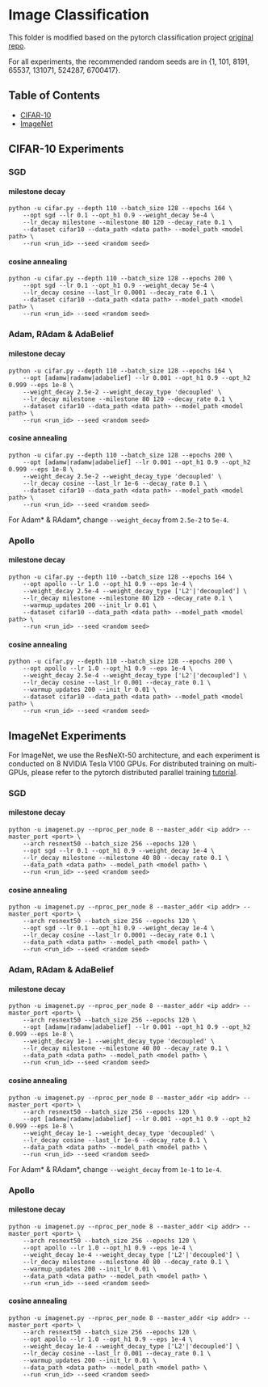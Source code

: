 # Image Classification

This folder is modified based on the pytorch classification project [original repo](https://github.com/bearpaw/pytorch-classification).

For all experiments, the recommended random seeds are in {1, 101, 8191, 65537, 131071, 524287, 6700417}.

## Table of Contents

- [CIFAR-10](#cifar-10-experiments)
- [ImageNet](#imagenet-experiments)

## CIFAR-10 Experiments
### SGD
#### milestone decay
```base
python -u cifar.py --depth 110 --batch_size 128 --epochs 164 \
    --opt sgd --lr 0.1 --opt_h1 0.9 --weight_decay 5e-4 \
    --lr_decay milestone --milestone 80 120 --decay_rate 0.1 \
    --dataset cifar10 --data_path <data path> --model_path <model path> \
    --run <run_id> --seed <random seed> 
```
#### cosine annealing
```base
python -u cifar.py --depth 110 --batch_size 128 --epochs 200 \
    --opt sgd --lr 0.1 --opt_h1 0.9 --weight_decay 5e-4 \
    --lr_decay cosine --last_lr 0.0001 --decay_rate 0.1 \
    --dataset cifar10 --data_path <data path> --model_path <model path> \
    --run <run_id> --seed <random seed> 
```
### Adam, RAdam & AdaBelief
#### milestone decay
```base
python -u cifar.py --depth 110 --batch_size 128 --epochs 164 \
    --opt [adamw|radamw|adabelief] --lr 0.001 --opt_h1 0.9 --opt_h2 0.999 --eps 1e-8 \
    --weight_decay 2.5e-2 --weight_decay_type 'decoupled' \
    --lr_decay milestone --milestone 80 120 --decay_rate 0.1 \
    --dataset cifar10 --data_path <data path> --model_path <model path> \
    --run <run_id> --seed <random seed> 
```
#### cosine annealing
```base
python -u cifar.py --depth 110 --batch_size 128 --epochs 200 \
    --opt [adamw|radamw|adabelief] --lr 0.001 --opt_h1 0.9 --opt_h2 0.999 --eps 1e-8 \
    --weight_decay 2.5e-2 --weight_decay_type 'decoupled' \
    --lr_decay cosine --last_lr 1e-6 --decay_rate 0.1 \
    --dataset cifar10 --data_path <data path> --model_path <model path> \
    --run <run_id> --seed <random seed> 
```
For Adam* & RAdam*, change `--weight_decay` from `2.5e-2` to `5e-4`.
### Apollo
#### milestone decay
```base
python -u cifar.py --depth 110 --batch_size 128 --epochs 164 \
    --opt apollo --lr 1.0 --opt_h1 0.9 --eps 1e-4 \
    --weight_decay 2.5e-4 --weight_decay_type ['L2'|'decoupled'] \
    --lr_decay milestone --milestone 80 120 --decay_rate 0.1 \
    --warmup_updates 200 --init_lr 0.01 \
    --dataset cifar10 --data_path <data path> --model_path <model path> \
    --run <run_id> --seed <random seed> 
```
#### cosine annealing
```base
python -u cifar.py --depth 110 --batch_size 128 --epochs 200 \
    --opt apollo --lr 1.0 --opt_h1 0.9 --eps 1e-4 \
    --weight_decay 2.5e-4 --weight_decay_type ['L2'|'decoupled'] \
    --lr_decay cosine --last_lr 0.001 --decay_rate 0.1 \
    --warmup_updates 200 --init_lr 0.01 \
    --dataset cifar10 --data_path <data path> --model_path <model path> \
    --run <run_id> --seed <random seed> 
```

## ImageNet Experiments
For ImageNet, we use the ResNeXt-50 architecture, and each experiment is conducted on 8 NVIDIA Tesla V100 GPUs.
For distributed training on multi-GPUs, please refer to the pytorch distributed parallel training [tutorial](https://pytorch.org/tutorials/intermediate/dist_tuto.html).
### SGD
#### milestone decay
```base
python -u imagenet.py --nproc_per_node 8 --master_addr <ip addr> --master_port <port> \
    --arch resnext50 --batch_size 256 --epochs 120 \
    --opt sgd --lr 0.1 --opt_h1 0.9 --weight_decay 1e-4 \
    --lr_decay milestone --milestone 40 80 --decay_rate 0.1 \
    --data_path <data path> --model_path <model path> \
    --run <run_id> --seed <random seed> 
```
#### cosine annealing
```base
python -u imagenet.py --nproc_per_node 8 --master_addr <ip addr> --master_port <port> \
    --arch resnext50 --batch_size 256 --epochs 120 \
    --opt sgd --lr 0.1 --opt_h1 0.9 --weight_decay 1e-4 \
    --lr_decay cosine --last_lr 0.0001 --decay_rate 0.1 \
    --data_path <data path> --model_path <model path> \
    --run <run_id> --seed <random seed> 
```
### Adam, RAdam & AdaBelief
#### milestone decay
```base
python -u imagenet.py --nproc_per_node 8 --master_addr <ip addr> --master_port <port> \
    --arch resnext50 --batch_size 256 --epochs 120 \
    --opt [adamw|radamw|adabelief] --lr 0.001 --opt_h1 0.9 --opt_h2 0.999 --eps 1e-8 \
    --weight_decay 1e-1 --weight_decay_type 'decoupled' \
    --lr_decay milestone --milestone 40 80 --decay_rate 0.1 \
    --data_path <data path> --model_path <model path> \
    --run <run_id> --seed <random seed> 
```
#### cosine annealing
```base
python -u imagenet.py --nproc_per_node 8 --master_addr <ip addr> --master_port <port> \
    --arch resnext50 --batch_size 256 --epochs 120 \
    --opt [adamw|radamw|adabelief] --lr 0.001 --opt_h1 0.9 --opt_h2 0.999 --eps 1e-8 \
    --weight_decay 1e-1 --weight_decay_type 'decoupled' \
    --lr_decay cosine --last_lr 1e-6 --decay_rate 0.1 \
    --data_path <data path> --model_path <model path> \
    --run <run_id> --seed <random seed> 
```
For Adam* & RAdam*, change `--weight_decay` from `1e-1` to `1e-4`.
### Apollo
#### milestone decay
```base
python -u imagenet.py --nproc_per_node 8 --master_addr <ip addr> --master_port <port> \
    --arch resnext50 --batch_size 256 --epochs 120 \
    --opt apollo --lr 1.0 --opt_h1 0.9 --eps 1e-4 \
    --weight_decay 1e-4 --weight_decay_type ['L2'|'decoupled'] \
    --lr_decay milestone --milestone 40 80 --decay_rate 0.1 \
    --warmup_updates 200 --init_lr 0.01 \
    --data_path <data path> --model_path <model path> \
    --run <run_id> --seed <random seed> 
```
#### cosine annealing
```base
python -u imagenet.py --nproc_per_node 8 --master_addr <ip addr> --master_port <port> \
    --arch resnext50 --batch_size 256 --epochs 120 \
    --opt apollo --lr 1.0 --opt_h1 0.9 --eps 1e-4 \
    --weight_decay 1e-4 --weight_decay_type ['L2'|'decoupled'] \
    --lr_decay cosine --last_lr 0.001 --decay_rate 0.1 \
    --warmup_updates 200 --init_lr 0.01 \
    --data_path <data path> --model_path <model path> \
    --run <run_id> --seed <random seed> 
```
